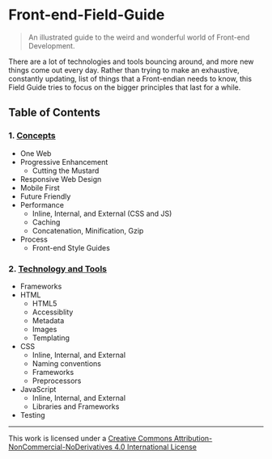# Front-end-Field-Guide

> An illustrated guide to the weird and wonderful world of Front-end Development.

There are a lot of technologies and tools bouncing around, and more new things come out every day. Rather than trying to make an exhaustive, constantly updating, list of things that a Front-endian needs to know, this Field Guide tries to focus on the bigger principles that last for a while.

## Table of Contents

### 1. [Concepts](./concepts.md)

* One Web
* Progressive Enhancement
  * Cutting the Mustard
* Responsive Web Design
* Mobile First
* Future Friendly
* Performance
  * Inline, Internal, and External (CSS and JS)
  * Caching
  * Concatenation, Minification, Gzip
* Process
  * Front-end Style Guides

### 2. [Technology and Tools](./technology-and-tools.md)

* Frameworks
* HTML
  * HTML5
  * Accessiblity
  * Metadata
  * Images
  * Templating
* CSS
  * Inline, Internal, and External
  * Naming conventions
  * Frameworks
  * Preprocessors
* JavaScript
  * Inline, Internal, and External
  * Libraries and Frameworks
* Testing


---

This work is licensed under a [Creative Commons Attribution-NonCommercial-NoDerivatives 4.0 International License](http://creativecommons.org/licenses/by-nc-nd/4.0/)
